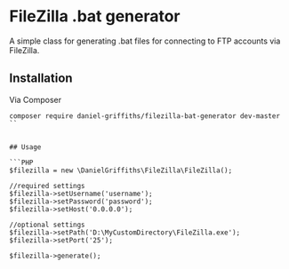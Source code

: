 # FileZilla .bat generator

A simple class for generating .bat files for connecting to FTP accounts via FileZilla.

## Installation

Via Composer

```
composer require daniel-griffiths/filezilla-bat-generator dev-master
``


## Usage

```PHP
$filezilla = new \DanielGriffiths\FileZilla\FileZilla();

//required settings
$filezilla->setUsername('username');
$filezilla->setPassword('password');
$filezilla->setHost('0.0.0.0');

//optional settings
$filezilla->setPath('D:\MyCustomDirectory\FileZilla.exe');
$filezilla->setPort('25');

$filezilla->generate();
```